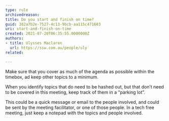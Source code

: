 ```yaml
---
type: rule
archivedreason:
title: Do you start and finish on time?
guid: 382a7b2e-7527-4c13-9bcb-aa115c471603
uri: start-and-finish-on-time
created: 2021-07-20T06:35:55.0000000Z
authors: 
- title: Ulysses Maclaren 
  url: https://ssw.com.au/people/uly
related:

---
```


Make sure that you cover as much of the agenda as possible within the timebox, ad keep other topics to a minimum.

When you identify topics that do need to be hashed out, but that don’t need to be covered in this meeting, keep track of them in a “parking lot”.

This could be a quick message or email to the people involved, and could be sent by the meeting facilitator, or one of those people. In a tech free meeting, just keep a notepad with the topics and people involved.

<!--endintro-->
